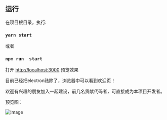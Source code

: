 
## 运行

在项目根目录，执行:

### `yarn start`

或者
### `npm run  start`


打开 [http://localhost:3000](http://localhost:3000) 预览效果

目前已经把electron祛除了，浏览器中可以看到欢迎页！

欢迎有兴趣的朋友加入一起建设，前几名贡献代码者，可直接成为本项目开发者。

预览图：

![image](https://github.com/whaty/MARTIN-ERD/blob/master/pdman.gif)

